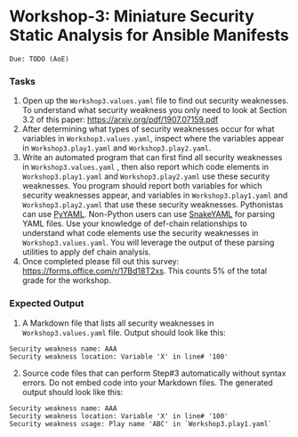 # Workshop-3: Miniature Security Static Analysis for Ansible Manifests

`Due: TODO (AoE) `



### Tasks 

1. Open up the `Workshop3.values.yaml` file to find out security weaknesses. To understand what security weakness you only need to look at Section 3.2 of this paper: https://arxiv.org/pdf/1907.07159.pdf 
2. After determining what types of security weaknesses occur for what variables in `Workshop3.values.yaml`, inspect where the variables appear in `Workshop3.play1.yaml` and `Workshop3.play2.yaml`. 
3. Write an automated program that can first find all security weaknesses in `Workshop3.values.yaml` , then also report which code elements in `Workshop3.play1.yaml` and `Workshop3.play2.yaml` use these security weaknesses. You program should report both variables for which security weaknesses appear, and variables in `Workshop3.play1.yaml` and `Workshop3.play2.yaml` that use these security weaknesses. Pythonistas can use [PyYAML](https://pypi.org/project/PyYAML/). Non-Python users can use [SnakeYAML](https://bitbucket.org/asomov/snakeyaml/src/master/) for parsing YAML files. Use your knowledge of def-chain relationships to understand what code elements use the security weaknesses in `Workshop3.values.yaml`. You will leverage the output of these parsing utilities to apply def chain analysis. 
4. Once completed please fill out this survey: https://forms.office.com/r/17Bd18T2xs. This counts 5% of the total grade for the workshop. 


### Expected Output 
1. A Markdown file that lists all security weaknesses in `Workshop3.values.yaml` file. 
Output should look like this:
```
Security weakness name: AAA
Security weakness location: Variable 'X' in line# '100'
```
2. Source code files that can perform Step#3 automatically without syntax errors. Do not embed code into your Markdown files. The generated output should look like this:
```
Security weakness name: AAA
Security weakness location: Variable 'X' in line# '100'
Security weakness usage: Play name 'ABC' in `Workshop3.play1.yaml` 
```